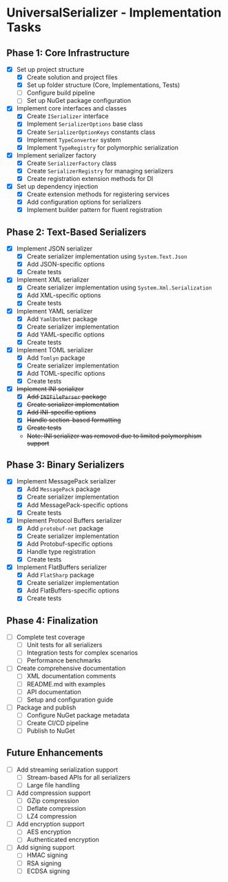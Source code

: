# UniversalSerializer - Implementation Tasks

## Phase 1: Core Infrastructure

- [x] Set up project structure
  - [x] Create solution and project files
  - [x] Set up folder structure (Core, Implementations, Tests)
  - [ ] Configure build pipeline
  - [ ] Set up NuGet package configuration

- [x] Implement core interfaces and classes
  - [x] Create `ISerializer` interface
  - [x] Implement `SerializerOptions` base class
  - [x] Create `SerializerOptionKeys` constants class
  - [x] Implement `TypeConverter` system
  - [x] Implement `TypeRegistry` for polymorphic serialization

- [x] Implement serializer factory
  - [x] Create `SerializerFactory` class
  - [x] Create `SerializerRegistry` for managing serializers
  - [x] Create registration extension methods for DI

- [x] Set up dependency injection
  - [x] Create extension methods for registering services
  - [x] Add configuration options for serializers
  - [x] Implement builder pattern for fluent registration

## Phase 2: Text-Based Serializers

- [x] Implement JSON serializer
  - [x] Create serializer implementation using `System.Text.Json`
  - [x] Add JSON-specific options
  - [x] Create tests

- [x] Implement XML serializer
  - [x] Create serializer implementation using `System.Xml.Serialization`
  - [x] Add XML-specific options
  - [x] Create tests

- [x] Implement YAML serializer
  - [x] Add `YamlDotNet` package
  - [x] Create serializer implementation
  - [x] Add YAML-specific options
  - [x] Create tests

- [x] Implement TOML serializer
  - [x] Add `Tomlyn` package
  - [x] Create serializer implementation
  - [x] Add TOML-specific options
  - [x] Create tests

- [x] ~~Implement INI serializer~~
  - [x] ~~Add `INIFileParser` package~~
  - [x] ~~Create serializer implementation~~
  - [x] ~~Add INI-specific options~~
  - [x] ~~Handle section-based formatting~~
  - [x] ~~Create tests~~
  - ~~Note: INI serializer was removed due to limited polymorphism support~~

## Phase 3: Binary Serializers

- [x] Implement MessagePack serializer
  - [x] Add `MessagePack` package
  - [x] Create serializer implementation
  - [x] Add MessagePack-specific options
  - [x] Create tests

- [x] Implement Protocol Buffers serializer
  - [x] Add `protobuf-net` package
  - [x] Create serializer implementation
  - [x] Add Protobuf-specific options
  - [x] Handle type registration
  - [x] Create tests

- [x] Implement FlatBuffers serializer
  - [x] Add `FlatSharp` package
  - [x] Create serializer implementation
  - [x] Add FlatBuffers-specific options
  - [x] Create tests

## Phase 4: Finalization

- [ ] Complete test coverage
  - [ ] Unit tests for all serializers
  - [ ] Integration tests for complex scenarios
  - [ ] Performance benchmarks

- [ ] Create comprehensive documentation
  - [ ] XML documentation comments
  - [ ] README.md with examples
  - [ ] API documentation
  - [ ] Setup and configuration guide

- [ ] Package and publish
  - [ ] Configure NuGet package metadata
  - [ ] Create CI/CD pipeline
  - [ ] Publish to NuGet

## Future Enhancements

- [ ] Add streaming serialization support
  - [ ] Stream-based APIs for all serializers
  - [ ] Large file handling

- [ ] Add compression support
  - [ ] GZip compression
  - [ ] Deflate compression
  - [ ] LZ4 compression

- [ ] Add encryption support
  - [ ] AES encryption
  - [ ] Authenticated encryption

- [ ] Add signing support
  - [ ] HMAC signing
  - [ ] RSA signing
  - [ ] ECDSA signing
